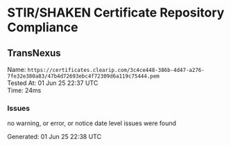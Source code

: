 # STIR/SHAKEN Certificate Repository Compliance

## TransNexus

Name: `https://certificates.clearip.com/3c4ce448-386b-4d47-a276-7fe32e380a83/47b4d72693ebc4f72309d6a119c75444.pem`\
Tested At: 01 Jun 25 22:37 UTC\
Time: 24ms

### Issues

no warning, or error, or notice date level issues were found

Generated: 01 Jun 25 22:38 UTC